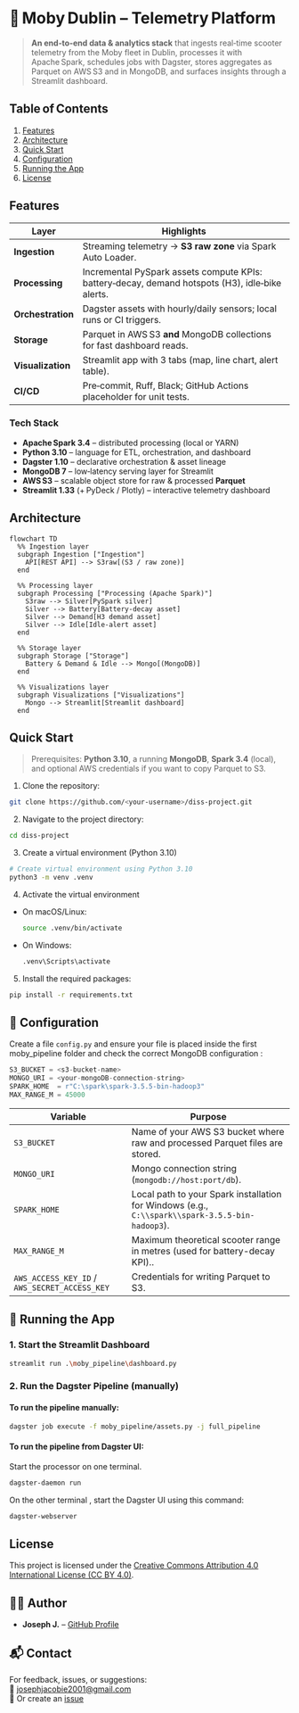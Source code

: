 # 🛴 Moby Dublin – Telemetry Platform

> **An end‑to‑end data & analytics stack** that ingests real‑time scooter telemetry from the Moby fleet in Dublin, processes it with Apache Spark, schedules jobs with Dagster, stores aggregates as Parquet on AWS S3 and in MongoDB, and surfaces insights through a Streamlit dashboard.


## Table of Contents

1. [Features](#features)
2. [Architecture](#architecture)
3. [Quick Start](#quickstart)
4. [Configuration](#-configuration)
5. [Running the App](#-running-the-pipeline)
6. [License](#license)


## Features

| Layer | Highlights |
|-------|------------|
| **Ingestion** | Streaming telemetry → **S3 raw zone** via Spark Auto Loader. |
| **Processing** | Incremental PySpark assets compute KPIs: battery‑decay, demand hotspots (H3), idle‑bike alerts. |
| **Orchestration** | Dagster assets with hourly/daily sensors; local runs or CI triggers. |
| **Storage** | Parquet in AWS S3 **and** MongoDB collections for fast dashboard reads. |
| **Visualization** | Streamlit app with 3 tabs (map, line chart, alert table). |
| **CI/CD** | Pre‑commit, Ruff, Black; GitHub Actions placeholder for unit tests. |

### Tech Stack

- **Apache Spark 3.4** – distributed processing (local or YARN)
- **Python 3.10** – language for ETL, orchestration, and dashboard
- **Dagster 1.10** – declarative orchestration & asset lineage
- **MongoDB 7** – low‑latency serving layer for Streamlit
- **AWS S3** – scalable object store for raw & processed **Parquet**
- **Streamlit 1.33** (+ PyDeck / Plotly) – interactive telemetry dashboard

## Architecture

```mermaid
flowchart TD
  %% Ingestion layer
  subgraph Ingestion ["Ingestion"]
    API[REST API] --> S3raw[(S3 / raw zone)]
  end

  %% Processing layer
  subgraph Processing ["Processing (Apache Spark)"]
    S3raw --> Silver[PySpark silver]
    Silver --> Battery[Battery‑decay asset]
    Silver --> Demand[H3 demand asset]
    Silver --> Idle[Idle‑alert asset]
  end

  %% Storage layer
  subgraph Storage ["Storage"]
    Battery & Demand & Idle --> Mongo[(MongoDB)]
  end

  %% Visualizations layer
  subgraph Visualizations ["Visualizations"]
    Mongo --> Streamlit[Streamlit dashboard]
  end
```

## Quick Start

> Prerequisites: **Python 3.10**, a running **MongoDB**, **Spark 3.4** (local), and optional AWS credentials if you want to copy Parquet to S3.


1. Clone the repository:
```bash
git clone https://github.com/<your-username>/diss-project.git
```
2. Navigate to the project directory:
```bash
cd diss-project
```
3. Create a virtual environment (Python 3.10)
```bash
# Create virtual environment using Python 3.10
python3 -m venv .venv
```
4. Activate the virtual environment
- On macOS/Linux:

  ```bash
  source .venv/bin/activate
  ```
- On Windows:

  ```bash
  .venv\Scripts\activate
  ```
5. Install the required packages:
```bash
pip install -r requirements.txt
```
## 🧰 Configuration

Create a file `config.py` and ensure your file is placed inside the first moby_pipeline folder and check the correct  MongoDB configuration :

```python
S3_BUCKET = <s3-bucket-name>
MONGO_URI = <your-mongoDB-connection-string> 
SPARK_HOME  = r"C:\spark\spark-3.5.5-bin-hadoop3"            
MAX_RANGE_M = 45000                 
```
| Variable | Purpose |
|----------|---------|
| `S3_BUCKET` | Name of your AWS S3 bucket where raw and processed Parquet files are stored. |
| `MONGO_URI` | Mongo connection string (`mongodb://host:port/db`). |
| `SPARK_HOME` | Local path to your Spark installation for Windows (e.g., `C:\\spark\\spark-3.5.5-bin-hadoop3`). |
| `MAX_RANGE_M` | Maximum theoretical scooter range in metres (used for battery-decay KPI).. |
| `AWS_ACCESS_KEY_ID` / `AWS_SECRET_ACCESS_KEY` | Credentials for writing Parquet to S3. |

## 🧪 Running the App

### 1. Start the Streamlit Dashboard
```bash
streamlit run .\moby_pipeline\dashboard.py
```

### 2. Run the Dagster Pipeline (manually)
#### To run the pipeline manually:
```bash
dagster job execute -f moby_pipeline/assets.py -j full_pipeline
```
#### To run the pipeline from Dagster UI:
Start the processor on one terminal.
```bash
dagster-daemon run
```
On the other terminal , start the Dagster UI using this command:
```bash
dagster-webserver
```

## License

This project is licensed under the [Creative Commons Attribution 4.0 International License (CC BY 4.0)](https://creativecommons.org/licenses/by/4.0/).

## 🙋‍♂️ Author

- **Joseph J.** – [GitHub Profile](https://github.com/JosephJ7)

## 📬 Contact

For feedback, issues, or suggestions:  
📧 josephjacobie2001@gmail.com  
📁 Or create an [issue](https://github.com/JosephJ7/crimedetection-AYS/issues)